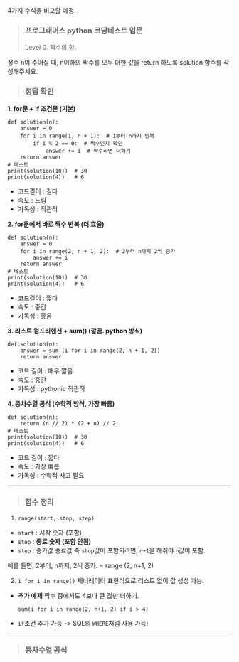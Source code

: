 <p>4가지 수식을 비교할 예정.</p>
<blockquote>
<h3 id="프로그래머스-python-코딩테스트-입문">프로그래머스 python 코딩테스트 입문</h3>
<p>Level 0. 짝수의 합.</p>
</blockquote>
<p>정수 n이 주어질 때, n이하의 짝수를 모두 더한 값을 return 하도록 solution 함수를 작성해주세요.</p>
<blockquote>
<h3 id="정답-확인">정답 확인</h3>
</blockquote>
<p><strong>1. for문 + if 조건문 (기본)</strong></p>
<pre><code class="language-python">def solution(n):
    answer = 0
    for i in range(1, n + 1):  # 1부터 n까지 반복
        if i % 2 == 0:  # 짝수인지 확인
            answer += i  # 짝수라면 더하기
    return answer
# 테스트
print(solution(10))  # 30
print(solution(4))   # 6</code></pre>
<ul>
<li>코드길이 : 길다</li>
<li>속도 : 느림</li>
<li>가독성 : 직관적</li>
</ul>
<p><strong>2. for문에서 바로 짝수 반복 (더 효율)</strong></p>
<pre><code class="language-python">def solution(n):
    answer = 0
    for i in range(2, n + 1, 2):  # 2부터 n까지 2씩 증가
        answer += i
    return answer
# 테스트
print(solution(10))  # 30
print(solution(4))   # 6</code></pre>
<ul>
<li>코드길이 : 짧다</li>
<li>속도 : 중간</li>
<li>가독성 : 좋음</li>
</ul>
<p><strong>3. 리스트 컴프리헨션 + sum() (깔끔. python 방식)</strong></p>
<pre><code class="language-python">def solution(n):
    answer = sum (i for i in range(2, n + 1, 2))
    return answer</code></pre>
<ul>
<li>코드 길이 : 매우 짧음.</li>
<li>속도 : 중간</li>
<li>가독성 : pythonic 직관적</li>
</ul>
<p><strong>4. 등차수열 공식 (수학적 방식, 가장 빠름)</strong></p>
<pre><code class="language-python">def solution(n):
    return (n // 2) * (2 + n) // 2
# 테스트
print(solution(10))  # 30
print(solution(4))   # 6</code></pre>
<ul>
<li>코드 길이 : 짧다</li>
<li>속도 : 가장 빠름</li>
<li>가독성 : 수학적 사고 필요</li>
</ul>
<hr />
<blockquote>
<h3 id="함수-정리">함수 정리</h3>
</blockquote>
<ol>
<li><code>range(start, stop, step)</code></li>
</ol>
<ul>
<li><code>start</code> : 시작 숫자 (포함)</li>
<li><code>stop</code> : <strong>종료 숫자 (포함 안됨)</strong></li>
<li><code>step</code> : 증가값
종료값 즉 <code>stop</code>값이 포함되려면, <code>n+1</code>을 해줘야 <code>n</code>값이 포함.</li>
</ul>
<p>예를 들면, 2부터, n까지, 2씩 증가.
= range (2, n+1, 2)</p>
<ol start="2">
<li><code>i for i in range()</code>
제너레이터 표현식으로 리스트 없이 값 생성 가능.</li>
</ol>
<ul>
<li><strong>추가 예제</strong> 
짝수 중에서도 4보다 큰 값만 더하기.<pre><code class="language-python">sum(i for i in range(2, n+1, 2) if i &gt; 4)</code></pre>
</li>
<li><code>if</code>조건 추가 가능 -&gt; SQL의 <code>WHERE</code>처럼 사용 가능!</li>
</ul>
<hr />
<blockquote>
<h3 id="등차수열-공식">등차수열 공식</h3>
</blockquote>
<p><img alt="" src="https://velog.velcdn.com/images/kunhee/post/3391d06a-3f62-4c56-ad6f-b333246708d2/image.png" /></p>